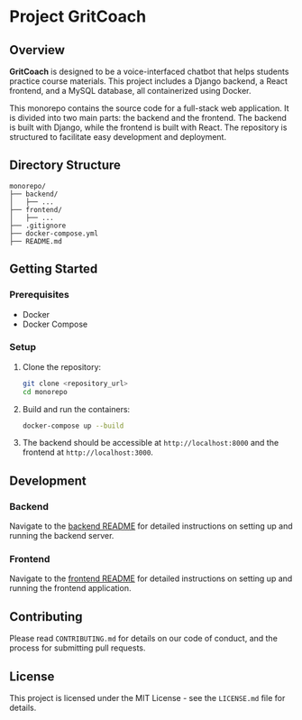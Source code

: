 # Project GritCoach

## Overview

**GritCoach** is designed to be a voice-interfaced chatbot that helps students practice course materials. This project includes a Django backend, a React frontend, and a MySQL database, all containerized using Docker.

This monorepo contains the source code for a full-stack web application. It is divided into two main parts: the backend and the frontend. The backend is built with Django, while the frontend is built with React. The repository is structured to facilitate easy development and deployment.

## Directory Structure

```
monorepo/
├── backend/
│   ├── ...
├── frontend/
│   ├── ...
├── .gitignore
├── docker-compose.yml
├── README.md
```

## Getting Started

### Prerequisites

- Docker
- Docker Compose

### Setup

1. Clone the repository:

    ```bash
    git clone <repository_url>
    cd monorepo
    ```

2. Build and run the containers:

    ```bash
    docker-compose up --build
    ```

3. The backend should be accessible at `http://localhost:8000` and the frontend at `http://localhost:3000`.

## Development

### Backend

Navigate to the [backend README](./backend/README.md) for detailed instructions on setting up and running the backend server.

### Frontend

Navigate to the [frontend README](./frontend/README.md) for detailed instructions on setting up and running the frontend application.

## Contributing

Please read `CONTRIBUTING.md` for details on our code of conduct, and the process for submitting pull requests.

## License

This project is licensed under the MIT License - see the `LICENSE.md` file for details.

